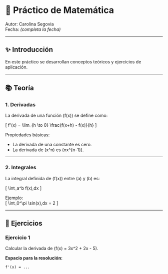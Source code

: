 # 📘 Práctico de Matemática

Autor: Carolina Segovia  
Fecha: _(completa la fecha)_

---

## ✨ Introducción
En este práctico se desarrollan conceptos teóricos y ejercicios de aplicación.  

---

## 📚 Teoría

### 1. Derivadas
La derivada de una función \(f(x)\) se define como:

\[
f'(x) = \lim_{h \to 0} \frac{f(x+h) - f(x)}{h}
\]

Propiedades básicas:
- La derivada de una constante es cero.  
- La derivada de \(x^n\) es \(nx^{n-1}\).  

---

### 2. Integrales
La integral definida de \(f(x)\) entre \(a\) y \(b\) es:

\[
\int_a^b f(x)\,dx
\]

Ejemplo:  
\[
\int_0^\pi \sin(x)\,dx = 2
\]

---

## 📝 Ejercicios

### Ejercicio 1
Calcular la derivada de \(f(x) = 3x^2 + 2x - 5\).  

**Espacio para la resolución:**

```markdown
f'(x) = ...

